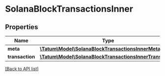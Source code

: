 # SolanaBlockTransactionsInner

## Properties

Name | Type | Description | Notes
------------ | ------------- | ------------- | -------------
**meta** | [**\Tatum\Model\SolanaBlockTransactionsInnerMeta**](SolanaBlockTransactionsInnerMeta.md) |  | [optional]
**transaction** | [**\Tatum\Model\SolanaBlockTransactionsInnerTransaction**](SolanaBlockTransactionsInnerTransaction.md) |  | [optional]

[[Back to API list]](../../README.md#api-endpoints)
